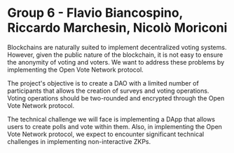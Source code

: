 # Group 6 - Flavio Biancospino, Riccardo Marchesin, Nicolò Moriconi

Blockchains are naturally suited to implement decentralized voting systems. However, given the public nature of the blockchain, it is not easy to ensure the anonymity of voting and voters. We want to address these problems by implementing the Open Vote Network protocol. 

The project's objective is to create a DAO with a limited number of participants that allows the creation of surveys and voting operations. Voting operations should be two-rounded and encrypted through the Open Vote Network protocol.

The technical challenge we will face is implementing a DApp that allows users to create polls and vote within them. Also, in implementing the Open Vote Network protocol, we expect to encounter significant technical challenges in implementing non-interactive ZKPs.

